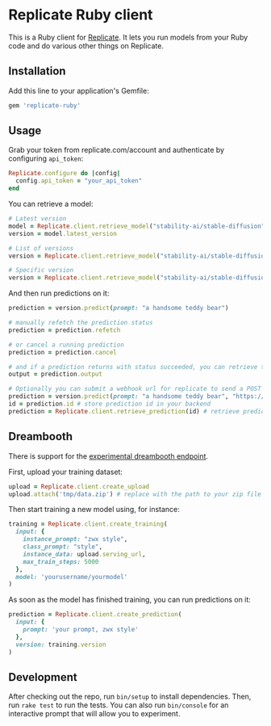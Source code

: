 # Replicate Ruby client

This is a Ruby client for [Replicate](https://replicate.com/). It lets you run models from your Ruby code and do various other things on Replicate.

## Installation

Add this line to your application's Gemfile:

```ruby
gem 'replicate-ruby'
```

## Usage

Grab your token from replicate.com/account and authenticate by configuring `api_token`:

```ruby
Replicate.configure do |config|
  config.api_token = "your_api_token"
end
```

You can retrieve a model:

```ruby
# Latest version
model = Replicate.client.retrieve_model("stability-ai/stable-diffusion")
version = model.latest_version

# List of versions
version = Replicate.client.retrieve_model("stability-ai/stable-diffusion", version: :all)

# Specific version
version = Replicate.client.retrieve_model("stability-ai/stable-diffusion", version: "<id>")
```

And then run predictions on it:

```ruby
prediction = version.predict(prompt: "a handsome teddy bear")

# manually refetch the prediction status
prediction = prediction.refetch

# or cancel a running prediction
prediction = prediction.cancel

# and if a prediction returns with status succeeded, you can retrieve the output
output = prediction.output

# Optionally you can submit a webhook url for replicate to send a POST request once a prediction has completed
prediction = version.predict(prompt: "a handsome teddy bear", "https://webhook.url/path") # call predict
id = prediction.id # store prediction id in your backend
prediction = Replicate.client.retrieve_prediction(id) # retrieve prediction during webhook with id from backend
```

## Dreambooth

There is support for the [experimental dreambooth endpoint](https://replicate.com/blog/dreambooth-api).

First, upload your training dataset:

```ruby
upload = Replicate.client.create_upload
upload.attach('tmp/data.zip') # replace with the path to your zip file
```

Then start training a new model using, for instance:

```ruby
training = Replicate.client.create_training(
  input: {
    instance_prompt: "zwx style",
    class_prompt: "style",
    instance_data: upload.serving_url,
    max_train_steps: 5000
  },
  model: 'yourusername/yourmodel'
)
```

As soon as the model has finished training, you can run predictions on it:

```ruby
prediction = Replicate.client.create_prediction(
  input: {
    prompt: 'your prompt, zwx style'
  },
  version: training.version
)
```

## Development

After checking out the repo, run `bin/setup` to install dependencies. Then, run `rake test` to run the tests. You can also run `bin/console` for an interactive prompt that will allow you to experiment.
